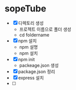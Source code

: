 # sopeTube

- [x] 디렉토리 생성 
    - 프로젝트 이름으로 폴더 생성
    - cd foldername
- [x] npm 설치
    - npm 설명
    - npm 설치
- [x] npm init
    - packeage.json 생성
- [x] package.json 정리
- [x] express 설치
- [ ] 